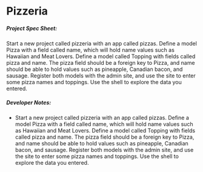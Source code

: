 # Pizzeria

##### Project Spec Sheet:

Start a new project called pizzeria with an app called pizzas.
Define a model Pizza with a field called name, which will hold name values
such as Hawaiian and Meat Lovers. Define a model called Topping with fields
called pizza and name. The pizza field should be a foreign key to Pizza,
and name should be able to hold values such as pineapple, Canadian bacon,
and sausage. Register both models with the admin site, and use the site to
enter some pizza names and toppings. Use the shell to explore the data you
entered.

##### Developer Notes:

- Start a new project called pizzeria with an app called pizzas.
Define a model Pizza with a field called name, which will hold name values
such as Hawaiian and Meat Lovers. Define a model called Topping with fields
called pizza and name. The pizza field should be a foreign key to Pizza,
and name should be able to hold values such as pineapple, Canadian bacon,
and sausage. Register both models with the admin site, and use the site to
enter some pizza names and toppings. Use the shell to explore the data you
entered.


